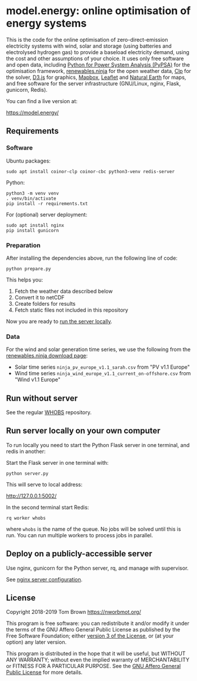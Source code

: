 
# model.energy: online optimisation of energy systems

This is the code for the online optimisation of
zero-direct-emission electricity systems with wind, solar and storage
(using batteries and electrolysed hydrogen gas) to provide a baseload
electricity demand, using the cost and other assumptions of your
choice. It uses only free software and open data, including [Python
for Power System Analysis (PyPSA)](https://github.com/PyPSA/PyPSA) for
the optimisation framework,
[renewables.ninja](https://www.renewables.ninja/) for the open weather
data, [Clp](https://projects.coin-or.org/Clp) for the solver,
[D3.js](https://d3js.org/) for graphics,
[Mapbox](https://www.mapbox.com/), [Leaflet](http://leafletjs.com/)
and [Natural Earth](https://www.naturalearthdata.com/) for maps, and
free software for the server infrastructure (GNU/Linux, nginx, Flask,
gunicorn, Redis).

You can find a live version at:

<https://model.energy/>


## Requirements

### Software

Ubuntu packages:

`sudo apt install coinor-clp coinor-cbc python3-venv redis-server`

Python:

	python3 -m venv venv
	. venv/bin/activate
	pip install -r requirements.txt

For (optional) server deployment:

	sudo apt install nginx
	pip install gunicorn

### Preparation

After installing the dependencies above, run the following line of code:

	python prepare.py

This helps you:

1. Fetch the weather data described below
1. Convert it to netCDF
1. Create folders for results
1. Fetch static files not included in this repository

Now you are ready to [run the server locally](#run-server-locally-on-your-own-computer).

### Data

For the wind and solar generation time series, we use the following from the [renewables.ninja download page](https://www.renewables.ninja/downloads):

- Solar time series `ninja_pv_europe_v1.1_sarah.csv` from "PV v1.1 Europe"
- Wind time series `ninja_wind_europe_v1.1_current_on-offshore.csv` from "Wind v1.1 Europe"

## Run without server

See the regular [WHOBS](https://github.com/PyPSA/WHOBS) repository.

## Run server locally on your own computer

To run locally you need to start the Python Flask server in one terminal, and redis in another:

Start the Flask server in one terminal with:

`python server.py`

This will serve to local address:

http://127.0.0.1:5002/

In the second terminal start Redis:

`rq worker whobs`

where `whobs` is the name of the queue. No jobs will be solved until
this is run. You can run multiple workers to process jobs in parallel.


## Deploy on a publicly-accessible server

Use nginx, gunicorn for the Python server, rq, and manage with supervisor.

See [nginx server configuration](nginx-configuration.txt).


## License

Copyright 2018-2019 Tom Brown <https://nworbmot.org/>

This program is free software: you can redistribute it and/or modify
it under the terms of the GNU Affero General Public License as
published by the Free Software Foundation; either [version 3 of the
License](LICENSE.txt), or (at your option) any later version.

This program is distributed in the hope that it will be useful, but
WITHOUT ANY WARRANTY; without even the implied warranty of
MERCHANTABILITY or FITNESS FOR A PARTICULAR PURPOSE.  See the [GNU
Affero General Public License](LICENSE.txt) for more details.
